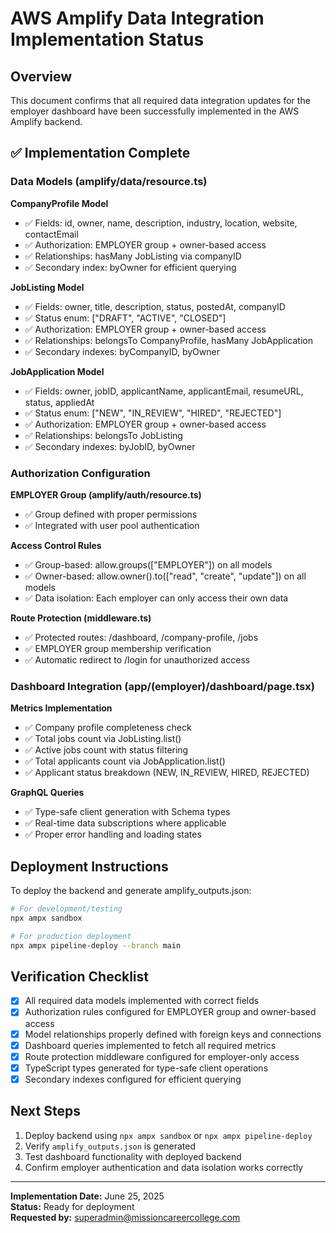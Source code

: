 # AWS Amplify Data Integration Implementation Status

## Overview
This document confirms that all required data integration updates for the employer dashboard have been successfully implemented in the AWS Amplify backend.

## ✅ Implementation Complete

### Data Models (amplify/data/resource.ts)

**CompanyProfile Model**
- ✅ Fields: id, owner, name, description, industry, location, website, contactEmail
- ✅ Authorization: EMPLOYER group + owner-based access
- ✅ Relationships: hasMany JobListing via companyID
- ✅ Secondary index: byOwner for efficient querying

**JobListing Model**
- ✅ Fields: owner, title, description, status, postedAt, companyID
- ✅ Status enum: ["DRAFT", "ACTIVE", "CLOSED"]
- ✅ Authorization: EMPLOYER group + owner-based access
- ✅ Relationships: belongsTo CompanyProfile, hasMany JobApplication
- ✅ Secondary indexes: byCompanyID, byOwner

**JobApplication Model**
- ✅ Fields: owner, jobID, applicantName, applicantEmail, resumeURL, status, appliedAt
- ✅ Status enum: ["NEW", "IN_REVIEW", "HIRED", "REJECTED"]
- ✅ Authorization: EMPLOYER group + owner-based access
- ✅ Relationships: belongsTo JobListing
- ✅ Secondary indexes: byJobID, byOwner

### Authorization Configuration

**EMPLOYER Group (amplify/auth/resource.ts)**
- ✅ Group defined with proper permissions
- ✅ Integrated with user pool authentication

**Access Control Rules**
- ✅ Group-based: allow.groups(["EMPLOYER"]) on all models
- ✅ Owner-based: allow.owner().to(["read", "create", "update"]) on all models
- ✅ Data isolation: Each employer can only access their own data

**Route Protection (middleware.ts)**
- ✅ Protected routes: /dashboard, /company-profile, /jobs
- ✅ EMPLOYER group membership verification
- ✅ Automatic redirect to /login for unauthorized access

### Dashboard Integration (app/(employer)/dashboard/page.tsx)

**Metrics Implementation**
- ✅ Company profile completeness check
- ✅ Total jobs count via JobListing.list()
- ✅ Active jobs count with status filtering
- ✅ Total applicants count via JobApplication.list()
- ✅ Applicant status breakdown (NEW, IN_REVIEW, HIRED, REJECTED)

**GraphQL Queries**
- ✅ Type-safe client generation with Schema types
- ✅ Real-time data subscriptions where applicable
- ✅ Proper error handling and loading states

## Deployment Instructions

To deploy the backend and generate amplify_outputs.json:

```bash
# For development/testing
npx ampx sandbox

# For production deployment
npx ampx pipeline-deploy --branch main
```

## Verification Checklist

- [x] All required data models implemented with correct fields
- [x] Authorization rules configured for EMPLOYER group and owner-based access
- [x] Model relationships properly defined with foreign keys and connections
- [x] Dashboard queries implemented to fetch all required metrics
- [x] Route protection middleware configured for employer-only access
- [x] TypeScript types generated for type-safe client operations
- [x] Secondary indexes configured for efficient querying

## Next Steps

1. Deploy backend using `npx ampx sandbox` or `npx ampx pipeline-deploy`
2. Verify `amplify_outputs.json` is generated
3. Test dashboard functionality with deployed backend
4. Confirm employer authentication and data isolation works correctly

---

**Implementation Date:** June 25, 2025  
**Status:** Ready for deployment  
**Requested by:** superadmin@missioncareercollege.com
